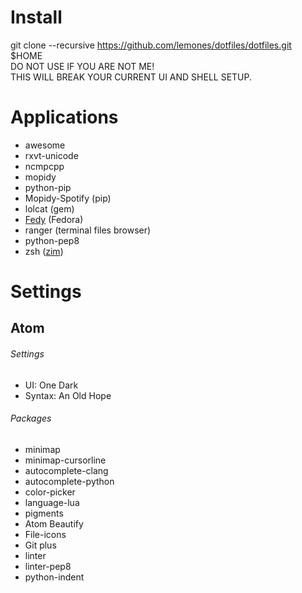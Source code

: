 # Install
git clone --recursive https://github.com/lemones/dotfiles/dotfiles.git $HOME  
DO NOT USE IF YOU ARE NOT ME!  
THIS WILL BREAK YOUR CURRENT UI AND SHELL SETUP.

# Applications
*  awesome
*  rxvt-unicode
*  ncmpcpp
*  mopidy
*  python-pip
*  Mopidy-Spotify (pip)
*  lolcat (gem)
*  [Fedy](https://github.com/folkswithhats/fedy) (Fedora)
* ranger (terminal files browser)
* python-pep8
* zsh ([zim](https://github.com/Eriner/zim))

# Settings

Atom
------
###### Settings
*    UI:     One Dark
*    Syntax: An Old Hope

###### Packages
*    minimap
*    minimap-cursorline
*    autocomplete-clang
*    autocomplete-python
*    color-picker
*    language-lua
*    pigments
*    Atom Beautify
*    File-icons
*    Git plus
*    linter
*    linter-pep8
*    python-indent
